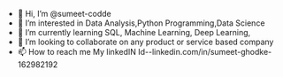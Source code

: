 - 👋 Hi, I’m @sumeet-codde
- 👀 I’m interested in Data Analysis,Python Programming,Data Science 
- 🌱 I’m currently learning SQL, Machine Learning, Deep Learning,
- 💞️ I’m looking to collaborate on any product or service based company
- 📫 How to reach me My linkedIN Id--linkedin.com/in/sumeet-ghodke-162982192

<!---
sumeet-codde/sumeet-codde is a ✨ special ✨ repository because its `README.md` (this file) appears on your GitHub profile.
You can click the Preview link to take a look at your changes.
--->
